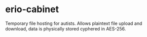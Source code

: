# erio-cabinet
Temporary file hosting for autists. Allows plaintext file upload and download, data is physically stored cyphered in AES-256.
